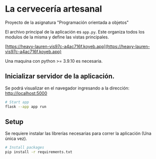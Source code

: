 # La cervecería artesanal

Proyecto de la asignatura "Programación orientada a objetos"

El archivo principal de la aplicación es `app.py`. Este organiza todos los modulos de la misma y define las vistas principales.

[https://heavy-lauren-vis97c-a4ac716f.koyeb.app](https://heavy-lauren-vis97c-a4ac716f.koyeb.app)

Una maquina con python >= 3.9.10 es necesaria.

## Inicializar servidor de la aplicación.

Se podrá visualizar en el navegador ingresando a la dirección: [http://localhost:5000](http://localhost:5000)

```bash
# Start app
flask --app app run
```

## Setup

Se requiere instalar las librerías necesarias para correr la aplicación (Una única vez).

```bash
# Install packages
pip install -r requirements.txt
```
